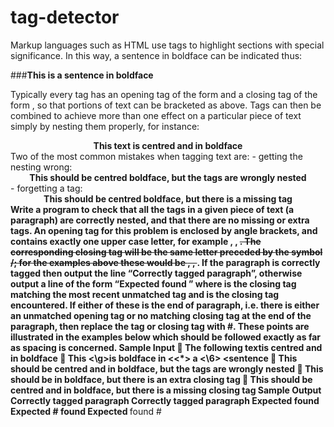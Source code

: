 # tag-detector

Markup languages such as HTML use tags to highlight sections with special significance. In this way, a sentence 
in boldface can be indicated thus:

###<B>This is a sentence in boldface</B>

Typically every tag has an opening tag of the form <TAG> and a closing tag of the form </TAG>, so that portions 
of text can be bracketed as above. Tags can then be combined to achieve more than one effect on a particular piece 
of text simply by nesting them properly, 
for instance:
<CENTER><B>This text is centred and in boldface</B></CENTER>
Two of the most common mistakes when tagging text are:
- getting the nesting wrong:
<B><CENTER>This should be centred boldface, but the tags are wrongly nested</B></CENTER>
- forgetting a tag:
<B><CENTER>This should be centred boldface, but there is a missing tag</CENTER>
Write a program to check that all the tags in a given piece of text (a paragraph) are correctly nested, and that there 
are no missing or extra tags. An opening tag for this problem is enclosed by angle brackets, and contains exactly 
one upper case letter, for example <T>, <X>, <S>. The corresponding closing tag will be the same letter preceded 
by the symbol /; for the examples above these would be </T>, </X>, </S>.
If the paragraph is correctly tagged then output the line “Correctly tagged paragraph”, otherwise output a line of 
the form “Expected <expected> found <unexpected>” where <expected> is the closing tag matching the most 
recent unmatched tag and <unexpected> is the closing tag encountered. If either of these is the end of paragraph, 
i.e. there is either an unmatched opening tag or no matching closing tag at the end of the paragraph, then replace 
the tag or closing tag with #. These points are illustrated in the examples below which should be followed exactly 
as far as spacing is concerned.
Sample Input
 The following text<C><B>is centred and in boldface</B></C>
 <B>This <\g>is <B>boldface</B> in <<*> a</B> <\6> <<d>sentence
 <B><C> This should be centred and in boldface, but the
tags are wrongly nested </B></C>
 <B>This should be in boldface, but there is an extra closing
tag</B></C>
 <B><C>This should be centred and in boldface, but there is
a missing closing tag</C>
Sample Output
Correctly tagged paragraph
Correctly tagged paragraph
Expected </C> found </B>
Expected # found </C>
Expected </B> found #
